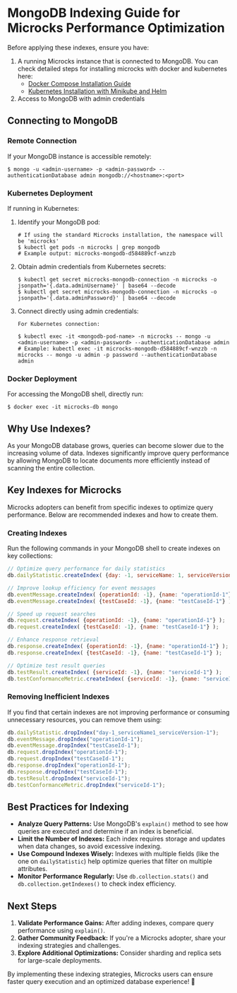 # MongoDB Indexing Guide for Microcks Performance Optimization


Before applying these indexes, ensure you have:

1. A running Microcks instance that is connected to MongoDB. You can check detailed steps for installing microcks with docker and kubernetes here:
   - [Docker Compose Installation Guide](https://microcks.io/documentation/guides/installation/docker-compose/)
   - [Kubernetes Installation with Minikube and Helm](https://microcks.io/documentation/guides/installation/minikube-helm/)
2. Access to MongoDB with admin credentials

## Connecting to MongoDB

### Remote Connection

If your MongoDB instance is accessible remotely:

```shell
$ mongo -u <admin-username> -p <admin-password> --authenticationDatabase admin mongodb://<hostname>:<port>
```

### Kubernetes Deployment

If running in Kubernetes:

1. Identify your MongoDB pod:
   ```shell
   # If using the standard Microcks installation, the namespace will be 'microcks'
   $ kubectl get pods -n microcks | grep mongodb
   # Example output: microcks-mongodb-d584889cf-wnzzb
   ```

2. Obtain admin credentials from Kubernetes secrets:
   ```shell
   $ kubectl get secret microcks-mongodb-connection -n microcks -o jsonpath='{.data.adminUsername}' | base64 --decode
   $ kubectl get secret microcks-mongodb-connection -n microcks -o jsonpath='{.data.adminPassword}' | base64 --decode
   ```

3. Connect directly using admin credentials:
   ```shell
   For Kubernetes connection:

   $ kubectl exec -it <mongodb-pod-name> -n microcks -- mongo -u <admin-username> -p <admin-password> --authenticationDatabase admin
   # Example: kubectl exec -it microcks-mongodb-d584889cf-wnzzb -n microcks -- mongo -u admin -p password --authenticationDatabase admin
   ```
   
### Docker Deployment

For accessing the MongoDB shell, directly run:
```shell
$ docker exec -it microcks-db mongo
```

## Why Use Indexes?

As your MongoDB database grows, queries can become slower due to the increasing volume of data. Indexes significantly improve query performance by allowing MongoDB to locate documents more efficiently instead of scanning the entire collection.

## Key Indexes for Microcks

Microcks adopters can benefit from specific indexes to optimize query performance. Below are recommended indexes and how to create them.

### Creating Indexes

Run the following commands in your MongoDB shell to create indexes on key collections:

```javascript
// Optimize query performance for daily statistics
db.dailyStatistic.createIndex( {day: -1, serviceName: 1, serviceVersion: -1}, {name: "day-1_serviceName1_serviceVersion-1"} );

// Improve lookup efficiency for event messages
db.eventMessage.createIndex( {operationId: -1}, {name: "operationId-1"} );
db.eventMessage.createIndex( {testCaseId: -1}, {name: "testCaseId-1"} );

// Speed up request searches
db.request.createIndex( {operationId: -1}, {name: "operationId-1"} );
db.request.createIndex( {testCaseId: -1}, {name: "testCaseId-1"} );

// Enhance response retrieval
db.response.createIndex( {operationId: -1}, {name: "operationId-1"} );
db.response.createIndex( {testCaseId: -1}, {name: "testCaseId-1"} );

// Optimize test result queries
db.testResult.createIndex( {serviceId: -1}, {name: "serviceId-1"} );
db.testConformanceMetric.createIndex( {serviceId: -1}, {name: "serviceId-1"} );
```

### Removing Inefficient Indexes

If you find that certain indexes are not improving performance or consuming unnecessary resources, you can remove them using:

```javascript
db.dailyStatistic.dropIndex("day-1_serviceName1_serviceVersion-1");
db.eventMessage.dropIndex("operationId-1");
db.eventMessage.dropIndex("testCaseId-1");
db.request.dropIndex("operationId-1");
db.request.dropIndex("testCaseId-1");
db.response.dropIndex("operationId-1");
db.response.dropIndex("testCaseId-1");
db.testResult.dropIndex("serviceId-1");
db.testConformanceMetric.dropIndex("serviceId-1");
```

## Best Practices for Indexing

* **Analyze Query Patterns:** Use MongoDB's `explain()` method to see how queries are executed and determine if an index is beneficial.
* **Limit the Number of Indexes:** Each index requires storage and updates when data changes, so avoid excessive indexing.
* **Use Compound Indexes Wisely:** Indexes with multiple fields (like the one on `dailyStatistic`) help optimize queries that filter on multiple attributes.
* **Monitor Performance Regularly:** Use `db.collection.stats()` and `db.collection.getIndexes()` to check index efficiency.

## Next Steps

1. **Validate Performance Gains:** After adding indexes, compare query performance using `explain()`.
2. **Gather Community Feedback:** If you're a Microcks adopter, share your indexing strategies and challenges.
3. **Explore Additional Optimizations:** Consider sharding and replica sets for large-scale deployments.

By implementing these indexing strategies, Microcks users can ensure faster query execution and an optimized database experience! 🚀